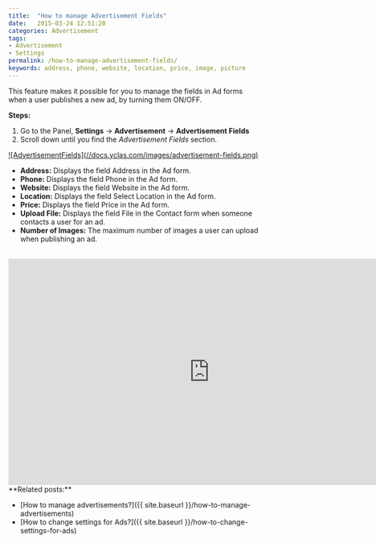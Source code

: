 ```yaml
---
title:  "How to manage Advertisement Fields"
date:   2015-03-24 12:51:20
categories: Advertisement
tags: 
- Advertisement
- Settings
permalink: /how-to-manage-advertisement-fields/
keywords: address, phone, website, location, price, image, picture
---
```

This feature makes it possible for you to manage the fields in Ad forms when a user publishes a new ad, by turning them ON/OFF. 

**Steps:** 

1. Go to the Panel, **Settings** -> **Advertisement** -> **Advertisement Fields** 
2. Scroll down until you find the _Advertisement Fields_ section. 

<a href="//docs.yclas.com/images/advertisement-fields.png" class="thumbnail gallery-item" data-gallery>
![AdvertisementFields](//docs.yclas.com/images/advertisement-fields.png)
</a>

+ **Address:** Displays the field Address in the Ad form.
+ **Phone:** Displays the field Phone in the Ad form.
+ **Website:** Displays the field Website in the Ad form.
+ **Location:** Displays the field Select Location in the Ad form.
+ **Price:** Displays the field Price in the Ad form.
+ **Upload File:** Displays the field File in the Contact form when someone contacts a user for an ad.
+ **Number of Images:** The maximum number of images a user can upload when publishing an ad.

<br>

<iframe width="800" height="450" src="https://www.youtube.com/embed/qOEqw1scauY" frameborder="0" allowfullscreen></iframe>

<br>
**Related posts:**

* [How to manage advertisements?]({{ site.baseurl }}/how-to-manage-advertisements)
* [How to change settings for Ads?]({{ site.baseurl }}/how-to-change-settings-for-ads)

